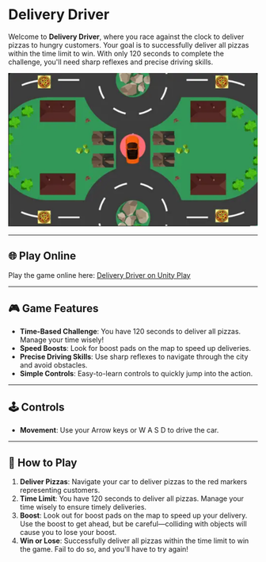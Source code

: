 # Delivery Driver

Welcome to **Delivery Driver**, where you race against the clock to deliver pizzas to hungry customers. Your goal is to successfully deliver all pizzas within the time limit to win. With only 120 seconds to complete the challenge, you'll need sharp reflexes and precise driving skills.

![Delivery Driver Game](Delivery_Driver.png)

---

## 🌐 Play Online

Play the game online here: [Delivery Driver on Unity Play](https://play.unity.com/en/games/74287c78-b4c9-4742-b61a-434e59d58a18/delivery-driver)

---

## 🎮 Game Features

- **Time-Based Challenge**: You have 120 seconds to deliver all pizzas. Manage your time wisely!
- **Speed Boosts**: Look for boost pads on the map to speed up deliveries.
- **Precise Driving Skills**: Use sharp reflexes to navigate through the city and avoid obstacles.
- **Simple Controls**: Easy-to-learn controls to quickly jump into the action.

---

## 🕹️ Controls

- **Movement**: Use your Arrow keys or W A S D to drive the car.

---

## 📖 How to Play

1. **Deliver Pizzas**: Navigate your car to deliver pizzas to the red markers representing customers.
2. **Time Limit**: You have 120 seconds to deliver all pizzas. Manage your time wisely to ensure timely deliveries.
3. **Boost**: Look out for boost pads on the map to speed up your delivery. Use the boost to get ahead, but be careful—colliding with objects will cause you to lose your boost.
4. **Win or Lose**: Successfully deliver all pizzas within the time limit to win the game. Fail to do so, and you'll have to try again!
